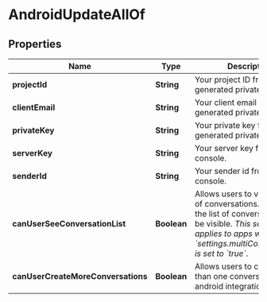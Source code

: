 

# AndroidUpdateAllOf

## Properties

Name | Type | Description | Notes
------------ | ------------- | ------------- | -------------
**projectId** | **String** | Your project ID from your generated private key file. |  [optional]
**clientEmail** | **String** | Your client email from your generated private key file. |  [optional]
**privateKey** | **String** | Your private key from your generated private key file. |  [optional]
**serverKey** | **String** | Your server key from the fcm console. |  [optional]
**senderId** | **String** | Your sender id from the fcm console. |  [optional]
**canUserSeeConversationList** | **Boolean** | Allows users to view their list of conversations. By default, the list of conversations will be visible. *This setting only applies to apps where &#x60;settings.multiConvoEnabled&#x60; is set to &#x60;true&#x60;*.  |  [optional]
**canUserCreateMoreConversations** | **Boolean** | Allows users to create more than one conversation on the android integration. |  [optional]



